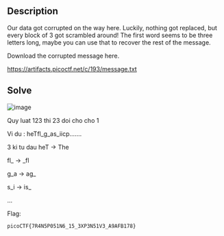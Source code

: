 ## Description

Our data got corrupted on the way here. Luckily, nothing got replaced, but every block of 3 got scrambled around! The first word seems to be three letters long, maybe you can use that to recover the rest of the message.

Download the corrupted message here.

https://artifacts.picoctf.net/c/193/message.txt

## Solve

![image](https://github.com/user-attachments/assets/a7e41a78-eee8-4eb4-b2ef-f6bbfde405ed)

Quy luat 123 thi 23 doi cho cho 1

Vi du : heTfl_g_as_iicp.......

3 ki tu dau heT -> The

fl_ -> _fl

g_a -> ag_

s_i -> is_ 

...

Flag:

` picoCTF{7R4N5P051N6_15_3XP3N51V3_A9AFB178} `

